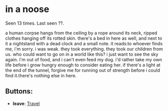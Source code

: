 # in a noose

Seen 13 times. Last seen ??.

a human corpse hangs from the ceiling by a rope around its neck, ripped clothes hanging off its rotted skin. there's a bed in here as well, and next to it a nightstand with a dead clock and a small note. it reads:<span class='doc'>to whoever finds me, i'm sorry. i was weak. they took everything. they took our children from us. who could want to go on in a world like this? i just want to see the sky again. i'm out of food, and i can't even feed my dog. i'd rather take my own life before i grow hungry enough to consider eating her. if there's a light at the end of the tunnel, forgive me for running out of strength before i could find it.</span>there's nothing else in here.

## Buttons:

- **leave**: [Travel](Travel-travel.md)